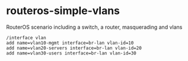 # routeros-simple-vlans
RouterOS scenario including a switch, a router, masquerading and vlans
```rsc
/interface vlan
add name=vlan10-mgmt interface=br-lan vlan-id=10
add name=vlan20-servers interface=br-lan vlan-id=20
add name=vlan30-users interface=br-lan vlan-id=30
```
